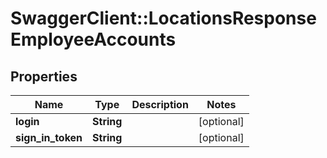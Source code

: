 # SwaggerClient::LocationsResponseEmployeeAccounts

## Properties
Name | Type | Description | Notes
------------ | ------------- | ------------- | -------------
**login** | **String** |  | [optional] 
**sign_in_token** | **String** |  | [optional] 


